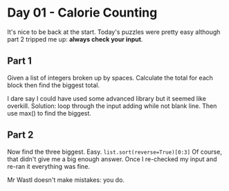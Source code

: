 # Day 01 - Calorie Counting
It's nice to be back at the start. Today's puzzles were pretty easy although part 2 tripped me up: **always check your input**.

## Part 1
Given a list of integers broken up by spaces. Calculate the total for each block then find the biggest total.

I dare say I could have used some advanced library but it seemed like overkill. Solution: loop through the input adding while not blank line. Then use max() to find the biggest.


## Part 2
Now find the three biggest. Easy. `list.sort(reverse=True)[0:3]`
Of course, that didn't give me a big enough answer. Once I re-checked my input and re-ran it everything was fine.

Mr Wastl doesn't make mistakes: you do.